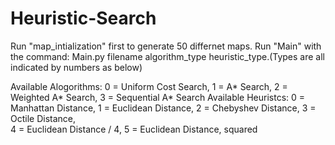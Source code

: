 # Heuristic-Search

Run "map_intialization" first to generate 50 differnet maps.
Run "Main" with the command: Main.py filename algorithm_type heuristic_type.(Types are all indicated by numbers as below)

Available Alogorithms: 0 = Uniform Cost Search, 1 = A* Search, 
2 = Weighted A* Search, 
3 = Sequential A* Search 
Available Heuristcs: 
0 = Manhattan Distance, 
1 = Euclidean Distance, 
2 = Chebyshev Distance, 
3 = Octile Distance,                      
4 = Euclidean Distance / 4, 
5 = Euclidean Distance, squared
